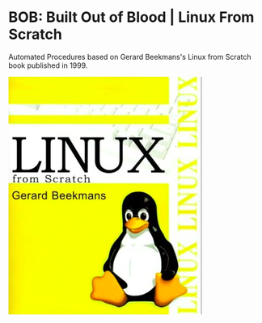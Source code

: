 # BOB: Built Out of Blood | Linux From Scratch
Automated Procedures based on Gerard Beekmans's Linux from Scratch book published in 1999.

![lfs-cover](https://raw.githubusercontent.com/iWas-Coder/B.O.B/master/assets/lfs.png)
